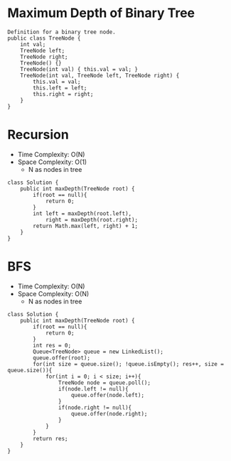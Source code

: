 # Maximum Depth of Binary Tree
```
Definition for a binary tree node.
public class TreeNode {
    int val;
    TreeNode left;
    TreeNode right;
    TreeNode() {}
    TreeNode(int val) { this.val = val; }
    TreeNode(int val, TreeNode left, TreeNode right) {
        this.val = val;
        this.left = left;
        this.right = right;
    }
}
```
# Recursion
* Time Complexity: O(N)
* Space Complexity: O(1)
	* N as nodes in tree
```
class Solution {
    public int maxDepth(TreeNode root) {
        if(root == null){
            return 0;
        }
        int left = maxDepth(root.left),
            right = maxDepth(root.right);
        return Math.max(left, right) + 1;
    }
}
```
# BFS
* Time Complexity: O(N)
* Space Complexity: O(N)
	* N as nodes in tree
```
class Solution {
    public int maxDepth(TreeNode root) {
        if(root == null){
            return 0;
        }
        int res = 0;
        Queue<TreeNode> queue = new LinkedList();
        queue.offer(root);
        for(int size = queue.size(); !queue.isEmpty(); res++, size = queue.size()){
            for(int i = 0; i < size; i++){
                TreeNode node = queue.poll();
                if(node.left != null){
                    queue.offer(node.left);
                }
                if(node.right != null){
                    queue.offer(node.right);
                }
            }
        }
        return res;
    }
}
```